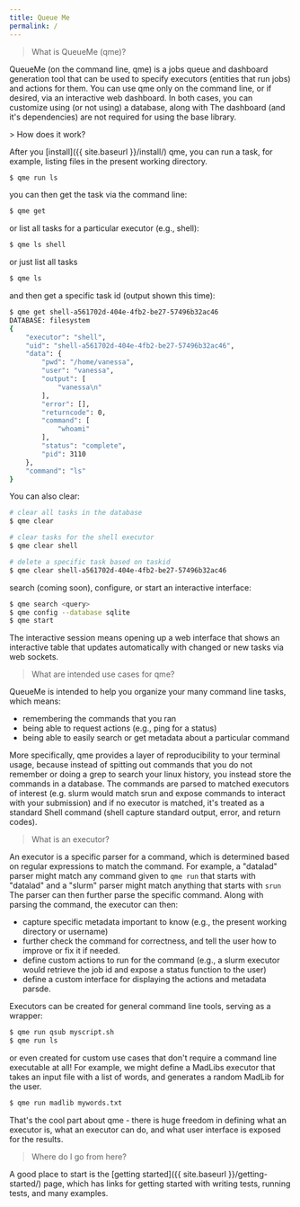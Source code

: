 ```yaml
---
title: Queue Me
permalink: /
---
```


> What is QueueMe (qme)?

QueueMe (on the command line, qme) is a jobs queue and dashboard generation tool that can be used
to specify executors (entities that run jobs) and actions for them. You can
use qme only on the command line, or if desired, via an interactive web dashboard.
In both cases, you can customize using (or not using) a database, along with 
The dashboard (and it's dependencies) are not required for using the base library.

<a id="#how-does-it-work">
> How does it work?

After you [install]({{ site.baseurl }}/install/) qme, you can run a task, for example,
listing files in the present working directory.

```bash
$ qme run ls
```

you can then get the task via the command line:

```bash
$ qme get
```

or list all tasks for a particular executor (e.g., shell):

```bash
$ qme ls shell
```

or just list all tasks

```bash
$ qme ls
```

and then get a specific task id (output shown this time):

```bash
$ qme get shell-a561702d-404e-4fb2-be27-57496b32ac46
DATABASE: filesystem
{
    "executor": "shell",
    "uid": "shell-a561702d-404e-4fb2-be27-57496b32ac46",
    "data": {
        "pwd": "/home/vanessa",
        "user": "vanessa",
        "output": [
            "vanessa\n"
        ],
        "error": [],
        "returncode": 0,
        "command": [
            "whoami"
        ],
        "status": "complete",
        "pid": 3110
    },
    "command": "ls"
}
```

You can also clear:

```bash
# clear all tasks in the database
$ qme clear 

# clear tasks for the shell executor
$ qme clear shell

# delete a specific task based on taskid
$ qme clear shell-a561702d-404e-4fb2-be27-57496b32ac46
```

search (coming soon), configure, or start an interactive interface:

```bash
$ qme search <query>
$ qme config --database sqlite
$ qme start
```

The interactive session means opening up a web interface that shows an interactive
table that updates automatically with changed or new tasks via web sockets.

> What are intended use cases for qme?

QueueMe is intended to help you organize your many command line tasks, which means:

 - remembering the commands that you ran
 - being able to request actions (e.g., ping for a status)
 - being able to easily search or get metadata about a particular command

More specifically, qme provides a layer of reproducibility to your terminal usage,
because instead of spitting out commands that you do not remember or doing a grep
to search your linux history, you instead store the commands in a database.
The commands are parsed to matched executors of interest (e.g. slurm would
match srun and expose commands to interact with your submission) and if no executor is matched,
it's treated as a standard Shell command (shell capture standard output, error, and return codes).

> What is an executor?

An executor is a specific parser for a command, which is determined based on 
regular expressions to match the command. For example, a "datalad" parser might match
any command given to `qme run` that starts with "datalad" and a "slurm" parser might match
anything that starts with `srun`  The parser can then further
parse the specific command. Along with parsing the command, the executor can then:

 - capture specific metadata important to know (e.g., the present working directory or username)
 - further check the command for correctness, and tell the user how to improve or fix it if needed.
 - define custom actions to run for the command (e.g., a slurm executor would retrieve the job id and expose a status function to the user)
 - define a custom interface for displaying the actions and metadata parsde.

Executors can be created for general command line tools, serving as a wrapper:

```bash
$ qme run qsub myscript.sh
$ qme run ls
```

or even created for custom use cases that don't require a command line executable at all! For example,
we might define a MadLibs executor that takes an input file with a list of words, and generates
a random MadLib for the user.

```bash
$ qme run madlib mywords.txt
```

That's the cool part about qme - there is huge freedom in defining what an executor is, what
an executor can do, and what user interface is exposed for the results.

> Where do I go from here?

A good place to start is the [getting started]({{ site.baseurl }}/getting-started/) page,
which has links for getting started with writing tests, running tests, and many examples.
